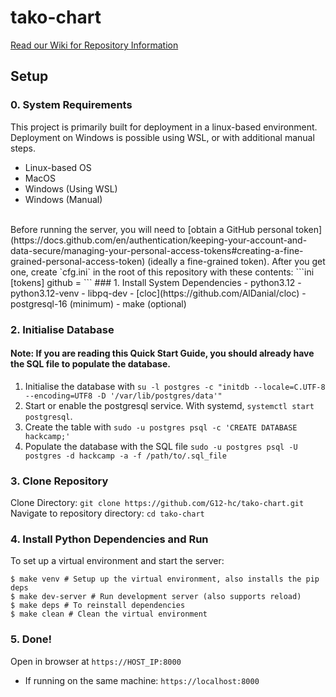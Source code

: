 # tako-chart
[Read our Wiki for Repository Information](../../wiki)
## Setup
### 0. System Requirements
This project is primarily built for deployment in a linux-based environment. Deployment on Windows is possible using WSL, or with additional manual steps.
- Linux-based OS
- MacOS
- Windows (Using WSL)
- Windows (Manual)
<br>
Before running the server, you will need to [obtain a GitHub personal token](https://docs.github.com/en/authentication/keeping-your-account-and-data-secure/managing-your-personal-access-tokens#creating-a-fine-grained-personal-access-token) (ideally a fine-grained token). After you get one, create `cfg.ini` in the root of this repository with these contents:
```ini
[tokens]
github = <put your github token here>
```
### 1. Install System Dependencies
- python3.12
- python3.12-venv
- libpq-dev
- [cloc](https://github.com/AlDanial/cloc)
- postgresql-16 (minimum)
- make (optional)

### 2. Initialise Database
#### Note: If you are reading this Quick Start Guide, you should already have the SQL file to populate the database.
1. Initialise the database with `su -l postgres -c "initdb --locale=C.UTF-8 --encoding=UTF8 -D '/var/lib/postgres/data'"`
2. Start or enable the postgresql service. With systemd, `systemctl start postgresql`.
3. Create the table with `sudo -u postgres psql -c 'CREATE DATABASE hackcamp;'`
4. Populate the database with the SQL file `sudo -u postgres psql -U postgres -d hackcamp -a -f /path/to/.sql_file`

### 3. Clone Repository
Clone Directory: `git clone https://github.com/G12-hc/tako-chart.git`<br>
Navigate to repository directory: `cd tako-chart`

### 4. Install Python Dependencies and Run
To set up a virtual environment and start the server:
```
$ make venv # Setup up the virtual environment, also installs the pip deps
$ make dev-server # Run development server (also supports reload)
$ make deps # To reinstall dependencies
$ make clean # Clean the virtual environment
```
### 5. Done!
Open in browser at `https://HOST_IP:8000`
- If running on the same machine: `https://localhost:8000`
